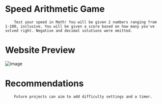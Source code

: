 # **Speed Arithmetic Game** 
        Test your speed in Math! You will be given 2 numbers ranging from 1-100, inclusive. You will be given a score based on how many you've solved right. Negative and decimal solutions were omitted. 
# **Website Preview**
![image](https://github.com/alityb/Speed-Arithmetic-Game/assets/161126071/01141211-96c0-4fbc-a6b4-fb9c635cd857)
# **Recommendations** 
        Future projects can aim to add difficulty settings and a timer. 

